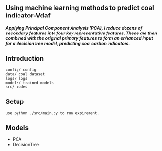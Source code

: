 ## Using machine learning methods to predict coal indicator-Vdaf
##### Applying Principal Component Analysis (PCA), I reduce dozens of  secondary features into four key representative features. These are then combined with the original primary features to form an enhanced input for a decision tree model, predicting coal carbon indicators.

## Introduction
```
config/ config
data/ coal dataset
logs/ logs
models/ trained models
src/ codes
```
## Setup
```
use python ./src/main.py to run expirement.
```
## Models
- PCA
- DecisionTree

